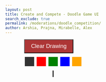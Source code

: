 ```yaml
---
layout: post 
title: Create and Compete - Doodle Game UI
search_exclude: true
permalink: /moderations/doodle_competition/
author: Arshia, Prajna, Mirabelle, Alex
---
```


<head>
    <meta charset="UTF-8">
    <meta name="viewport" content="width=device-width, initial-scale=1.0">
    <title>Drawing Canvas</title>
    <style>
        body { display: flex; flex-direction: column; justify-content: center; align-items: center; height: 100vh; margin: 0; }
        canvas { border: 2px solid #444; cursor: crosshair; margin-top: 10px; }
        .color-button {
            width: 30px;
            height: 30px;
            border: none;
            margin: 2px;
            cursor: pointer;
        }
    </style>
</head>
<body>

<div>
    <button onclick="clearCanvas()" style="font-size: 18px; background-color: #ad3636; padding: 10px 20px; color: white;">Clear Drawing</button>
    <div style="margin-top: 10px;">
        <button class="color-button" style="background-color: #333;" onclick="changeColor('#333')"></button>
        <button class="color-button" style="background-color: #ff0000;" onclick="changeColor('#ff0000')"></button>
        <button class="color-button" style="background-color: #008000;" onclick="changeColor('#008000')"></button>
        <button class="color-button" style="background-color: #0000ff;" onclick="changeColor('#0000ff')"></button>
        <button class="color-button" style="background-color: #ffa500;" onclick="changeColor('#ffa500')"></button>
    </div>
</div>

<canvas id="drawingCanvas" width="600" height="400"></canvas>

<script>
    const canvas = document.getElementById('drawingCanvas');
    const ctx = canvas.getContext('2d');
    let drawing = false;
    let currentColor = '#ad3636';

    canvas.addEventListener('mousedown', startDrawing);
    canvas.addEventListener('mouseup', stopDrawing);
    canvas.addEventListener('mousemove', draw);

    function startDrawing(event) {
        drawing = true;
        ctx.beginPath();
        ctx.moveTo(event.clientX - canvas.offsetLeft, event.clientY - canvas.offsetTop);
    }

    function stopDrawing() {
        drawing = false;
        ctx.closePath();
    }

    function draw(event) {
        if (!drawing) return;
        ctx.lineWidth = 5;
        ctx.lineCap = 'round';
        ctx.strokeStyle = currentColor;
        ctx.lineTo(event.clientX - canvas.offsetLeft, event.clientY - canvas.offsetTop);
        ctx.stroke();
    }

    function clearCanvas() {
        ctx.clearRect(0, 0, canvas.width, canvas.height);
    }

    function changeColor(color) {
        currentColor = color;
    }
</script>

</body>
